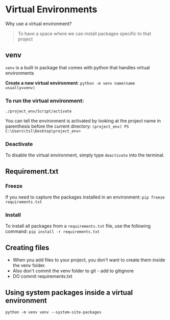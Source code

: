 # Virtual Environments

Why use a virtual environment?

> To have a space where we can install packages specific to that project

## venv

`venv` is a built in package that comes with python that handles virtual environments

**Create a new virtual environment**:
`python -m venv name(name usually=venv)`

### To run the virtual environment:

`./project_env/Script/activate`

You can tell the environment is activated by looking at the project name in parenthesis before the current directory:
`(project_env) PS C:\Users\tsl\Desktop\project_env>`

### Deactivate

To disable the virtual environment, simply type `deactivate` into the terminal.

## Requirement.txt

### Freeze

If you need to capture the packages installed in an environment:
`pip freeze requirements.txt`

### Install

To install all packages from a `requirements.txt` file, use the following command:
`pip install -r requirements.txt`

## Creating files

-   When you add files to your project, you don't want to create them inside the venv folder.
-   Also don't commit the venv folder to git - add to gitignore
-   DO commit requirements.txt

## Using system packages inside a virtual environment

`python -m venv venv --system-site-packages`
